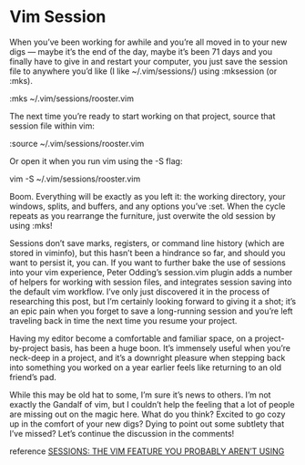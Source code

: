 # Vim Session
When you’ve been working for awhile and you’re all moved in to your new digs —
maybe it’s the end of the day, maybe it’s been 71 days and you finally have to
give in and restart your computer, you just save the session file to anywhere
you’d like (I like ~/.vim/sessions/) using :mksession (or :mks).

:mks ~/.vim/sessions/rooster.vim

The next time you’re ready to start working on that project, source that
session file within vim:

:source ~/.vim/sessions/rooster.vim

Or open it when you run vim using the -S flag:

vim -S ~/.vim/sessions/rooster.vim

Boom. Everything will be exactly as you left it: the working directory, your
windows, splits, and buffers, and any options you’ve :set. When the cycle
repeats as you rearrange the furniture, just overwite the old session by using
:mks!

Sessions don’t save marks, registers, or command line history (which are stored
in viminfo), but this hasn’t been a hindrance so far, and should you want to
persist it, you can. If you want to further bake the use of sessions into your
vim experience, Peter Odding’s session.vim plugin adds a number of helpers for
working with session files, and integrates session saving into the default vim
workflow. I’ve only just discovered it in the process of researching this post,
but I’m certainly looking forward to giving it a shot; it’s an epic pain when
you forget to save a long-running session and you’re left traveling back in
time the next time you resume your project.

Having my editor become a comfortable and familiar space, on a
project-by-project basis, has been a huge boon. It’s immensely useful when
you’re neck-deep in a project, and it’s a downright pleasure when stepping back
into something you worked on a year earlier feels like returning to an old
friend’s pad.

While this may be old hat to some, I’m sure it’s news to others. I’m not
exactly the Gandalf of vim, but I couldn’t help the feeling that a lot of
people are missing out on the magic here. What do you think? Excited to go cozy
up in the comfort of your new digs? Dying to point out some subtlety that I’ve
missed? Let’s continue the discussion in the comments!

reference [SESSIONS: THE VIM FEATURE YOU PROBABLY AREN’T USING](https://bocoup.com/blog/sessions-the-vim-feature-you-probably-arent-using)
